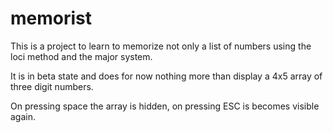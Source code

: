 memorist
========

This is a project to learn to memorize not only a list of numbers
using the loci method and the major system.

It is in beta state and does for now nothing more than
display a 4x5 array of three digit numbers.

On pressing space the array is hidden, on pressing ESC is becomes
visible again.
